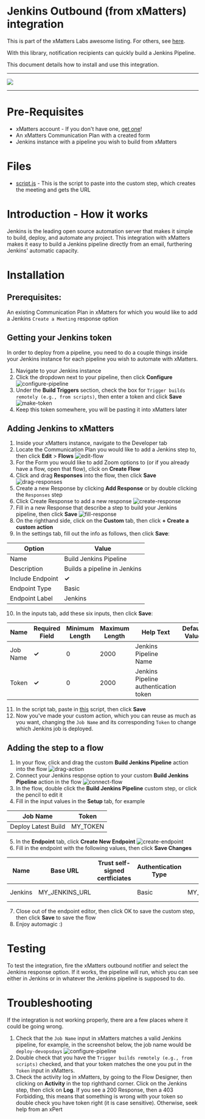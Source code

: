 # Jenkins Outbound (from xMatters) integration
This is part of the xMatters Labs awesome listing. For others, see [here](https://github.com/xmatters/xMatters-Labs).

With this library, notification recipients can quickly build a Jenkins Pipeline.

This document details how to install and use this integration. 

---------

<kbd>
<img src="https://github.com/xmatters/xMatters-Labs/raw/master/media/disclaimer.png">
</kbd>

---------
# Pre-Requisites
* xMatters account - If you don't have one, [get one](https://www.xmatters.com)! 
* An xMatters Communication Plan with a created form
* Jenkins instance with a pipeline you wish to build from xMatters

# Files
* [script.js](./script.js) - This is the script to paste into the custom step, which creates the meeting and gets the URL

# Introduction - How it works
Jenkins is the leading open source automation server that makes it simple to build, deploy, and automate any project. This integration with xMatters makes it easy to build a Jenkins pipeline directly from an email, furthering Jenkins' automatic capacity.

# Installation
## Prerequisites:
An existing Communication Plan in xMatters for which you would like to add a Jenkins `Create a Meeting` response option

## Getting your Jenkins token
In order to deploy from a pipeline, you need to do a couple things inside your Jenkins instance for each pipeline you wish to automate with xMatters.

1. Navigate to your Jenkins instance
2. Click the dropdown next to your pipeline, then click **Configure**
![configure-pipeline](./media/configure-pipeline.png)
3. Under the **Build Triggers** section, check the box for `Trigger builds remotely (e.g., from scripts)`, then enter a token and click **Save**
![make-token](./media/make-token.png)
4. Keep this token somewhere, you will be pasting it into xMatters later

## Adding Jenkins to xMatters
1. Inside your xMatters instance, navigate to the Developer tab
2. Locate the Communication Plan you would like to add a Jenkins step to, then click **Edit** > **Flows**
![edit-flow](./media/edit-flow.png)
3. For the Form you would like to add Zoom options to (or if you already have a flow, open that flow), click on **Create Flow**
4. Click and drag **Responses** into the flow, then click **Save**
![drag-responses](./media/drag-responses.png)
5. Create a new Response by clicking **Add Response** or by double clicking the `Responses` step
6. Click Create Response to add a new response
![create-response](./media/create-response.png)
7. Fill in a new Response that describe a step to build your Jenkins pipeline, then click **Save**
![fill-response](./media/fill-response.png)
8. On the righthand side, click on the **Custom** tab, then click **+ Create a custom action**
9. In the settings tab, fill out the info as follows, then click **Save**:

| Option                     | Value                                   |
| ---------------------- | ------------------------------- |
| Name                      | Build Jenkins Pipeline         |
| Description             | Builds a pipeline in Jenkins |
| Include Endpoint    | **✓**                                     |
| Endpoint Type        | Basic                                    |
| Endpoint Label       | Jenkins                                |

10. In the inputs tab, add these six inputs, then click **Save**:

| Name | Required Field | Minimum Length | Maximum Length | Help Text | Default Value | Multiline |
| ------- | ---------------- | -------------------- | -------------------- | ----------- | --------------- | --------- |
| Job Name | **✓** | 0 | 2000 | Jenkins Pipeline Name |  |  |
| Token | **✓** | 0 | 2000 | Jenkins Pipeline authentication token |  |  |

11. In the script tab, paste in [this](./script.js) script, then click **Save**
12. Now you've made your custom action, which you can reuse as much as you want, changing the `Job Name` and its corresponding `Token`  to change which Jenkins job is deployed.


## Adding the step to a flow
1. In your flow, click and drag the custom **Build Jenkins Pipeline** action into the flow
![drag-action](./media/drag-action.png)
2. Connect your Jenkins response option to your custom **Build Jenkins Pipeline** action in the flow
![connect-flow](./media/connect-flow.png)
3. In the flow, double click the **Build Jenkins Pipeline** custom step, or click the pencil to edit it
4. Fill in the input values in the **Setup** tab, for example

| Job Name | Token | 
| --- | --- |
| Deploy Latest Build | MY_TOKEN |D

5. In the **Endpoint** tab, click **Create New Endpoint**
![create-endpoint](./media/create-endpoint.png)
6. Fill in the endpoint with the following values, then click **Save Changes**

| Name | Base URL | Trust self-signed certficiates | Authentication Type | Username | Password |
| --- | --- | --- | --- | --- | --- |
| Jenkins | MY_JENKINS_URL | | Basic | MY_JENKINS_USERNAME | MY_JENKINS PASSWORD |

7. Close out of the endpoint editor, then click OK to save the custom step, then click **Save** to save the flow
8. Enjoy automagic :)

# Testing
To test the integration, fire the xMatters outbound notifier and select the Jenkins response option. If it works, the pipeline will run, which you can see either in Jenkins or in whatever the Jenkins pipeline is supposed to do.

# Troubleshooting
If the integration is not working properly, there are a few places where it could be going wrong.
1. Check that the `Job Name` input in xMatters matches a valid Jenkins pipeline, for example, in the screenshot below, the job name would be `deploy-devopsdays`
![configure-pipeline](./media/configure-pipeline.png)
2. Double check that you have the `Trigger builds remotely (e.g., from scripts)` checked, and that your token matches the one you put in the `Token` input in xMatters.
3. Check the activity log in xMatters, by going to the Flow Designer, then clicking on **Activity** in the top righthand corner. Click on the Jenkins step, then click on **Log**. If you see a 200 Response, then a 403 Forbidding, this means that something is wrong with your token so double check you have token right (it is case sensitive). Otherwise, seek help from an xPert
